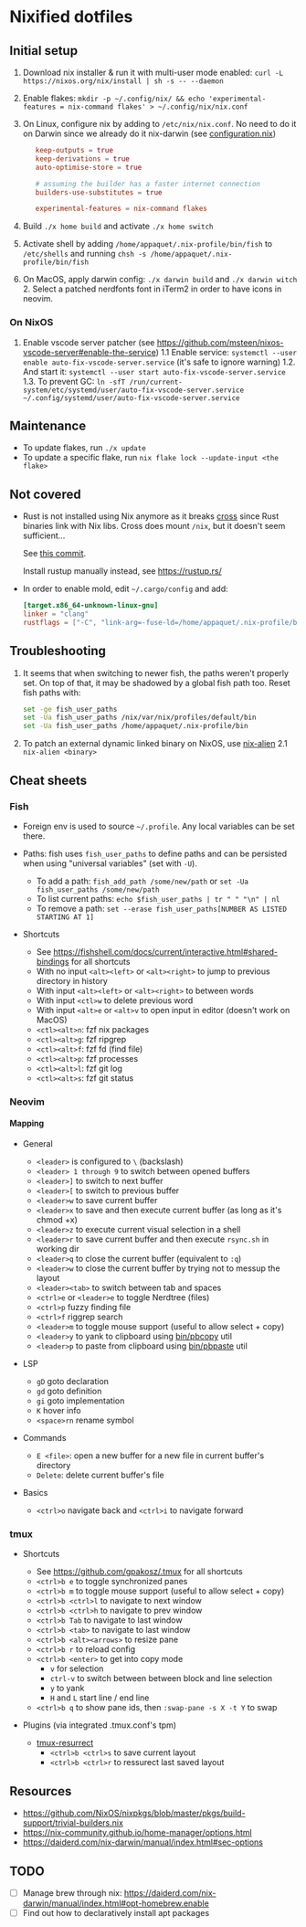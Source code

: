 
# Nixified dotfiles

## Initial setup

1. Download nix installer & run it with multi-user mode enabled: `curl -L https://nixos.org/nix/install | sh -s -- --daemon`

2. Enable flakes: `mkdir -p ~/.config/nix/ && echo 'experimental-features = nix-command flakes' > ~/.config/nix/nix.conf`

3. On Linux, configure nix by adding to `/etc/nix/nix.conf`.
   No need to do it on Darwin since we already do it nix-darwin (see [configuration.nix](./darwin/mbpapp/configuration.nix))

   ```conf
      keep-outputs = true
      keep-derivations = true
      auto-optimise-store = true

      # assuming the builder has a faster internet connection
      builders-use-substitutes = true

      experimental-features = nix-command flakes
   ```

4. Build `./x home build` and activate `./x home switch`

5. Activate shell by adding `/home/appaquet/.nix-profile/bin/fish` to `/etc/shells`
   and running `chsh -s /home/appaquet/.nix-profile/bin/fish`

6. On MacOS, apply darwin config: `./x darwin build` and `./x darwin witch`
   2. Select a patched nerdfonts font in iTerm2 in order to have icons in neovim.

### On NixOS

1. Enable vscode server patcher (see <https://github.com/msteen/nixos-vscode-server#enable-the-service>)
  1.1 Enable service: `systemctl --user enable auto-fix-vscode-server.service` (it's safe to ignore warning)
  1.2. And start it: `systemctl --user start auto-fix-vscode-server.service`
  1.3. To prevent GC: `ln -sfT /run/current-system/etc/systemd/user/auto-fix-vscode-server.service ~/.config/systemd/user/auto-fix-vscode-server.service`

## Maintenance

- To update flakes, run `./x update`
- To update a specific flake, run `nix flake lock --update-input <the flake>`

## Not covered

- Rust is not installed using Nix anymore as it breaks [cross](https://github.com/cross-rs/cross) since Rust
  binaries link with Nix libs. Cross does mount `/nix`, but it doesn't seem sufficient...

  See [this commit](https://github.com/appaquet/dotfiles/commit/4aebf75a47536c833140d463cbc1606d474e1f91).

  Install rustup manually instead, see https://rustup.rs/

- In order to enable mold, edit `~/.cargo/config` and add:
  ```toml
  [target.x86_64-unknown-linux-gnu]
  linker = "clang"
  rustflags = ["-C", "link-arg=-fuse-ld=/home/appaquet/.nix-profile/bin/mold"]
  ```


## Troubleshooting

1. It seems that when switching to newer fish, the paths weren't properly set.
   On top of that, it may be shadowed by a global fish path too. 
   Reset fish paths with:

   ```bash
   set -ge fish_user_paths
   set -Ua fish_user_paths /nix/var/nix/profiles/default/bin
   set -Ua fish_user_paths /home/appaquet/.nix-profile/bin
   ```

2. To patch an external dynamic linked binary on NixOS, use [nix-alien](https://github.com/thiagokokada/nix-alien)
  2.1 `nix-alien <binary>`
  
## Cheat sheets

### Fish

- Foreign env is used to source `~/.profile`. Any local variables can be set there.
- Paths: fish uses `fish_user_paths` to define paths and can be persisted when using "universal variables" (set with `-U`).
  - To add a path: `fish_add_path /some/new/path` or `set -Ua fish_user_paths /some/new/path`
  - To list current paths: `echo $fish_user_paths | tr " " "\n" | nl`
  - To remove a path: `set --erase fish_user_paths[NUMBER AS LISTED STARTING AT 1]`

- Shortcuts
  - See <https://fishshell.com/docs/current/interactive.html#shared-bindings> for all shortcuts
  - With no input `<alt><left>` or `<alt><right>` to jump to previous directory in history
  - With input `<alt><left>` or `<alt><right>` to between words
  - With input `<ctl>w` to delete previous word
  - With input `<alt>e` or `<alt>v` to open input in editor (doesn't work on MacOS)
  - `<ctl><alt>n`: fzf nix packages
  - `<ctl><alt>g`: fzf ripgrep
  - `<ctl><alt>f`: fzf fd (find file)
  - `<ctl><alt>p`: fzf processes
  - `<ctl><alt>l`: fzf git log
  - `<ctl><alt>s`: fzf git status

### Neovim

#### Mapping
- General
  - `<leader>` is configured to `\` (backslash)
  - `<leader> 1 through 9` to switch between opened buffers
  - `<leader>]` to switch to next buffer
  - `<leader>[` to switch to previous buffer
  - `<leader>w` to save current buffer
  - `<leader>x` to save and then execute current buffer (as long as it's chmod +x)
  - `<leader>z` to execute current visual selection in a shell
  - `<leader>r` to save current buffer and then execute `rsync.sh` in working dir
  - `<leader>q` to close the current buffer (equivalent to `:q`)
  - `<leader>w` to close the current buffer by trying not to messup the layout
  - `<leader><tab>` to switch between tab and spaces
  - `<ctrl>e` or `<leader>e` to toggle Nerdtree (files)
  - `<ctrl>p` fuzzy finding file
  - `<ctrl>f` riggrep search
  - `<leader>m` to toggle mouse support (useful to allow select + copy)
  - `<leader>y` to yank to clipboard using [bin/pbcopy](bin/pbcopy) util
  - `<leader>p` to paste from clipboard using [bin/pbpaste](bin/pbpaste) util

- LSP
  - `gD` goto declaration
  - `gd` goto definition
  - `gi` goto implementation
  - `K` hover info
  - `<space>rn` rename symbol

- Commands
  - `E <file>`: open a new buffer for a new file in current buffer's directory
  - `Delete`: delete current buffer's file

- Basics
  - `<ctrl>o` navigate back and `<ctrl>i` to navigate forward

### tmux

- Shortcuts
  - See <https://github.com/gpakosz/.tmux> for all shortcuts
  - `<ctrl>b e` to toggle synchronized panes
  - `<ctrl>b m` to toggle mouse support (useful to allow select + copy)
  - `<ctrl>b <ctrl>l` to navigate to next window
  - `<ctrl>b <ctrl>h` to navigate to prev window
  - `<ctrl>b Tab` to navigate to last window
  - `<ctrl>b <tab>` to navigate to last window
  - `<ctrl>b <alt><arrows>` to resize pane
  - `<ctrl>b r` to reload config
  - `<ctrl>b <enter>` to get into copy mode
    - `v` for selection
    - `ctrl-v` to switch between between block and line selection
    - `y` to yank
    - `H` and `L` start line / end line
  - `<ctrl>b q` to show pane ids, then `:swap-pane -s X -t Y` to swap

- Plugins (via integrated .tmux.conf's tpm)
  - [tmux-resurrect](https://github.com/tmux-plugins/tmux-resurrect)
    - `<ctrl>b <ctrl>s` to save current layout
    - `<ctrl>b <ctrl>r` to ressurect last saved layout

## Resources

- <https://github.com/NixOS/nixpkgs/blob/master/pkgs/build-support/trivial-builders.nix>
- <https://nix-community.github.io/home-manager/options.html>
- <https://daiderd.com/nix-darwin/manual/index.html#sec-options>

## TODO

- [ ] Manage brew through nix: <https://daiderd.com/nix-darwin/manual/index.html#opt-homebrew.enable>
- [ ] Find out how to declaratively install apt packages
